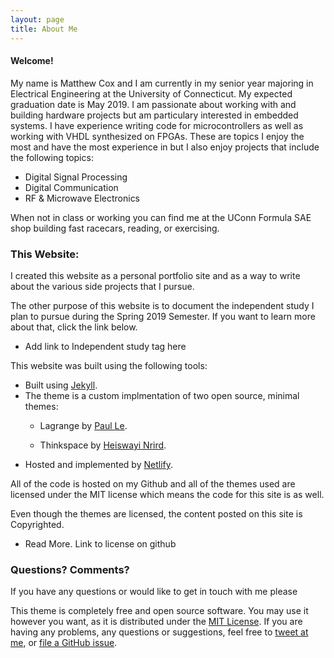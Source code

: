 ```yaml
---
layout: page
title: About Me
---
```


#### Welcome!

My name is Matthew Cox and I am currently in my senior year majoring in Electrical Engineering at the University of Connecticut. My expected graduation date is May 2019. I am passionate about working with and building hardware projects but am particulary interested in embedded systems. I have experience writing code for microcontrollers as well as working with VHDL synthesized on FPGAs. These are topics I enjoy the most and have the most experience in but I also enjoy projects that include the following topics:

- Digital Signal Processing
- Digital Communication
- RF & Microwave Electronics

When not in class or working you can find me at the UConn Formula SAE shop building fast racecars, reading, or exercising.

### This Website:

I created this website as a personal portfolio site and as a way to write about the various side projects that I pursue.

The other purpose of this website is to document the independent study I plan to pursue during the Spring 2019 Semester. If you want to learn more about that, click the link below.

* Add link to Independent study tag here

This website was built using the following tools:
- Built using [Jekyll](https://jekyllrb.com/).
- The theme is a custom implmentation of two open source, minimal themes:
	- Lagrange by [Paul Le](https://github.com/LeNPaul/).
	
	- Thinkspace by [Heiswayi Nrird](https://github.com/heiswayi).
- Hosted and implemented by [Netlify](https://www.netlify.com/).

All of the code is hosted on my Github and all of the themes used are licensed under the MIT license which means the code for this site is as well.

Even though the themes are licensed, the content posted on this site is Copyrighted. 


* Read More. Link to license on github


### Questions? Comments?

If you have any questions or would like to get in touch with me please

This theme is completely free and open source software. You may use it however you want, as it is distributed under the [MIT License](http://choosealicense.com/licenses/mit/). If you are having any problems, any questions or suggestions, feel free to [tweet at me](https://twitter.com/intent/tweet?text=My%question%about%Lagrange%is:%&amp;via=paululele), or [file a GitHub issue](https://github.com/lenpaul/lagrange/issues/new).
